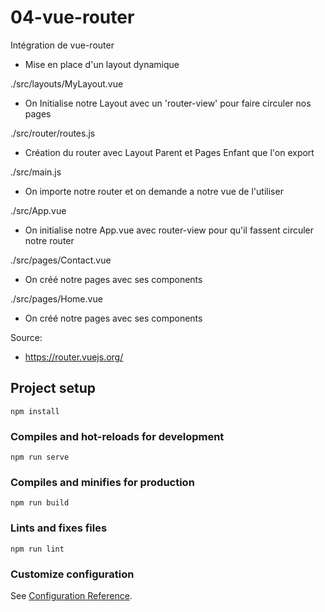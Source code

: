 # 04-vue-router

Intégration de vue-router
  - Mise en place d'un layout dynamique

./src/layouts/MyLayout.vue
  - On Initialise notre Layout avec un 'router-view' pour faire circuler nos pages

./src/router/routes.js
  - Création du router avec Layout Parent et Pages Enfant que l'on export

./src/main.js
  - On importe notre router et on demande a notre vue de l'utiliser

./src/App.vue
  - On initialise notre App.vue avec router-view pour qu'il fassent circuler notre router

./src/pages/Contact.vue
  - On créé notre pages avec ses components

./src/pages/Home.vue
  - On créé notre pages avec ses components

Source:
  - https://router.vuejs.org/

## Project setup
```
npm install
```

### Compiles and hot-reloads for development
```
npm run serve
```

### Compiles and minifies for production
```
npm run build
```

### Lints and fixes files
```
npm run lint
```

### Customize configuration
See [Configuration Reference](https://cli.vuejs.org/config/).
